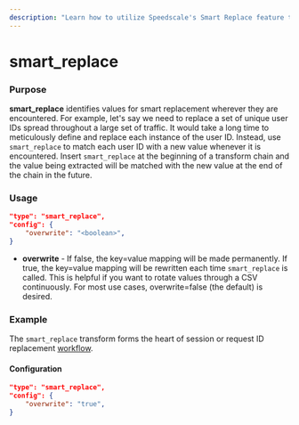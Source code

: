 ```yaml
---
description: "Learn how to utilize Speedscale's Smart Replace feature to efficiently modify API responses during testing. This documentation provides clear instructions and examples for implementing traffic transforms to enhance your application's performance."
---
```


# smart_replace

### Purpose

**smart_replace** identifies values for smart replacement wherever they are encountered. For example, let's say we need to replace a set of unique user IDs spread throughout a large set of traffic. It would take a long time to meticulously define and replace each instance of the user ID. Instead, use `smart_replace` to match each user ID with a new value whenever it is encountered. Insert `smart_replace` at the beginning of a transform chain and the value being extracted will be matched with the new value at the end of the chain in the future.

### Usage

```json
"type": "smart_replace",
"config": {
    "overwrite": "<boolean>",
}
```

- **overwrite** - If false, the key=value mapping will be made permanently. If true, the key=value mapping will be rewritten each time `smart_replace` is called. This is helpful if you want to rotate values through a CSV continuously. For most use cases, overwrite=false (the default) is desired.

### Example

The `smart_replace` transform forms the heart of session or request ID replacement [workflow](../../guides/identify-session.md).

#### Configuration

```json
"type": "smart_replace",
"config": {
    "overwrite": "true",
}
```
